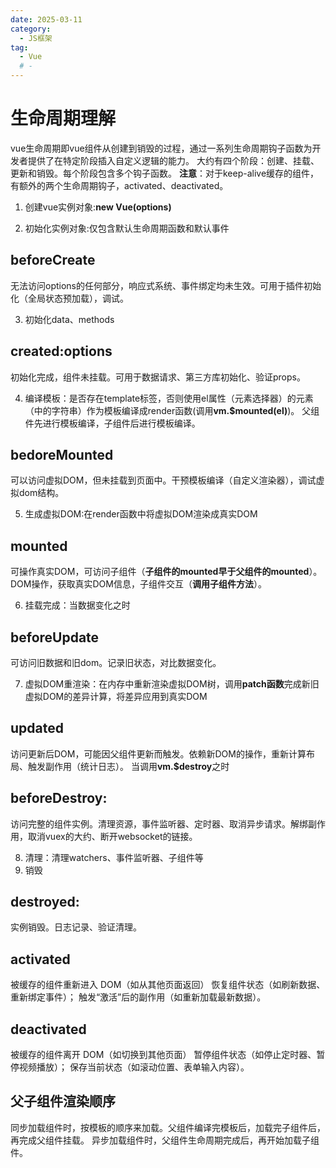 ```yaml
---
date: 2025-03-11
category:
  - JS框架
tag:
  - Vue
  # - 
---
```


# 生命周期理解
vue生命周期即vue组件从创建到销毁的过程，通过一系列生命周期钩子函数为开发者提供了在特定阶段插入自定义逻辑的能力。
大约有四个阶段：创建、挂载、更新和销毁。每个阶段包含多个钩子函数。
**注意**：对于keep-alive缓存的组件，有额外的两个生命周期钩子，activated、deactivated。

1. 创建vue实例对象:**new Vue(options)**

2. 初始化实例对象:仅包含默认生命周期函数和默认事件
## beforeCreate
无法访问options的任何部分，响应式系统、事件绑定均未生效。可用于插件初始化（全局状态预加载），调试。

3. 初始化data、methods
## created:options
初始化完成，组件未挂载。可用于数据请求、第三方库初始化、验证props。

4. 编译模板：是否存在template标签，否则使用el属性（元素选择器）的元素（中的字符串）作为模板编译成render函数(调用**vm.$mounted(el)**)。
父组件先进行模板编译，子组件后进行模板编译。
## bedoreMounted
可以访问虚拟DOM，但未挂载到页面中。干预模板编译（自定义渲染器），调试虚拟dom结构。

5. 生成虚拟DOM:在render函数中将虚拟DOM渲染成真实DOM
## mounted
可操作真实DOM，可访问子组件（**子组件的mounted早于父组件的mounted**）。DOM操作，获取真实DOM信息，子组件交互（**调用子组件方法**）。

6. 挂载完成：当数据变化之时
## beforeUpdate
可访问旧数据和旧dom。记录旧状态，对比数据变化。

7. 虚拟DOM重渲染：在内存中重新渲染虚拟DOM树，调用**patch函数**完成新旧虚拟DOM的差异计算，将差异应用到真实DOM
## updated
访问更新后DOM，可能因父组件更新而触发。依赖新DOM的操作，重新计算布局、触发副作用（统计日志）。
当调用**vm.$destroy**之时
## beforeDestroy:
访问完整的组件实例。清理资源，事件监听器、定时器、取消异步请求。解绑副作用，取消vuex的大约、断开websocket的链接。

8. 清理：清理watchers、事件监听器、子组件等
9. 销毁

## destroyed:
实例销毁。日志记录、验证清理。
## activated
被缓存的组件重新进入 DOM（如从其他页面返回）
恢复组件状态（如刷新数据、重新绑定事件）；
触发“激活”后的副作用（如重新加载最新数据）。
## deactivated
被缓存的组件离开 DOM（如切换到其他页面）
暂停组件状态（如停止定时器、暂停视频播放）；
保存当前状态（如滚动位置、表单输入内容）。

## 父子组件渲染顺序
同步加载组件时，按模板的顺序来加载。父组件编译完模板后，加载完子组件后，再完成父组件挂载。
异步加载组件时，父组件生命周期完成后，再开始加载子组件。
